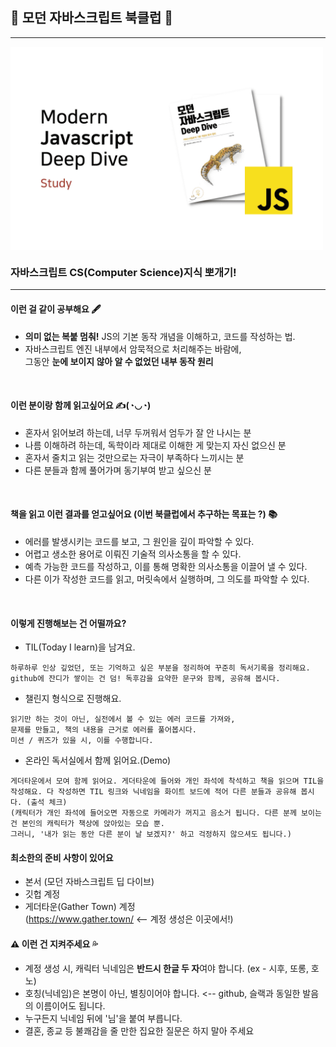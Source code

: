 ## 🧐 모던 자바스크립트 북클럽 💬

---

<p style="display: flex; justifycontent: center; align-item: center;">
<img src="./read_src/client_img/JS 딥 다이브 스터디 표지.png" width="500"/>
</p>

### 자바스크립트 CS(Computer Science)지식 뽀개기!

---

#### 이런 걸 같이 공부해요 🖋

- <strong>의미 없는 복붙 멈춰!</strong> JS의 기본 동작 개념을 이해하고, 코드를 작성하는 법.
- 자바스크립트 엔진 내부에서 암묵적으로 처리해주는 바람에, </br>
  그동안 <strong>눈에 보이지 않아 알 수 없었던 내부 동작 원리</strong>

</br>

#### 이런 분이랑 함께 읽고싶어요 ✍(◔◡◔)

- 혼자서 읽어보려 하는데, 너무 두꺼워서 엄두가 잘 안 나시는 분
- 나름 이해하려 하는데, 독학이라 제대로 이해한 게 맞는지 자신 없으신 분
- 혼자서 줄치고 읽는 것만으로는 자극이 부족하다 느끼시는 분
- 다른 분들과 함께 풀어가며 동기부여 받고 싶으신 분

</br>

#### 책을 읽고 이런 결과를 얻고싶어요 (이번 북클럽에서 추구하는 목표는 ?) 📚

- 에러를 발생시키는 코드를 보고, 그 원인을 깊이 파악할 수 있다.
- 어렵고 생소한 용어로 이뤄진 기술적 의사소통을 할 수 있다.
- 예측 가능한 코드를 작성하고, 이를 통해 명확한 의사소통을 이끌어 낼 수 있다.
- 다른 이가 작성한 코드를 읽고, 머릿속에서 실행하며, 그 의도를 파악할 수 있다.

</br>

#### 이렇게 진행해보는 건 어떨까요?

- TIL(Today I learn)을 남겨요.

```
하루하루 인상 깊었던, 또는 기억하고 싶은 부분을 정리하여 꾸준히 독서기록을 정리해요.
github에 잔디가 쌓이는 건 덤! 독후감을 요약한 문구와 함께, 공유해 봅시다.
```

- 챌린지 형식으로 진행해요.

```
읽기만 하는 것이 아닌, 실전에서 볼 수 있는 에러 코드를 가져와,
문제를 만들고, 책의 내용을 근거로 에러를 풀어봅시다.
미션 / 퀴즈가 있을 시, 이를 수행합니다.
```

- 온라인 독서실에서 함께 읽어요.(Demo)
```
게더타운에서 모여 함께 읽어요. 게더타운에 들어와 개인 좌석에 착석하고 책을 읽으며 TIL을 작성해요. 다 작성하면 TIL 링크와 닉네임을 화이트 보드에 적어 다른 분들과 공유해 봅시다. (출석 체크) 
(캐릭터가 개인 좌석에 들어오면 자동으로 카메라가 꺼지고 음소거 됩니다. 다른 분께 보이는 건 본인의 캐릭터가 책상에 앉아있는 모습 뿐.
그러니, '내가 읽는 동안 다른 분이 날 보겠지?' 하고 걱정하지 않으셔도 됩니다.)
```

#### 최소한의 준비 사항이 있어요

- 본서 (모던 자바스크립트 딥 다이브)
- 깃헙 계정
- 게더타운(Gather Town) 계정 </br>
(https://www.gather.town/ <-- 계정 생성은 이곳에서!)

#### ⚠ 이런 건 지켜주세요 💦

- 계정 생성 시, 캐릭터 닉네임은 <strong>반드시 한글 두 자</strong>여야 합니다. (ex - 시후, 또롱, 호노)
- 호칭(닉네임)은 본명이 아닌, 별칭이어야 합니다. <-- github, 슬랙과 동일한 발음의 이름이어도 됩니다.
- 누구든지 닉네임 뒤에 '님'을 붙여 부릅니다.
- 결혼, 종교 등 불쾌감을 줄 만한 집요한 질문은 하지 말아 주세요
<!--자바스크립트를 이용한 앱을 만들면서, 이런 궁금증이 든 적 없는가? </br>
'어떻게 쓰는 지는 알겠다만, 이 깡통이 어떻게 내가 작성한 스크립트를 읽고 실행하는 거지?'</br>
마치, 전구를 어떻게 켜는지는 알지만, 내부 동작 원리를 자세히 알지는 못하는 느낌.</br>
</br>
하지만 처음부터 끝까지 혼자서 공부하기는 무모한 분량이다.</br>-->
